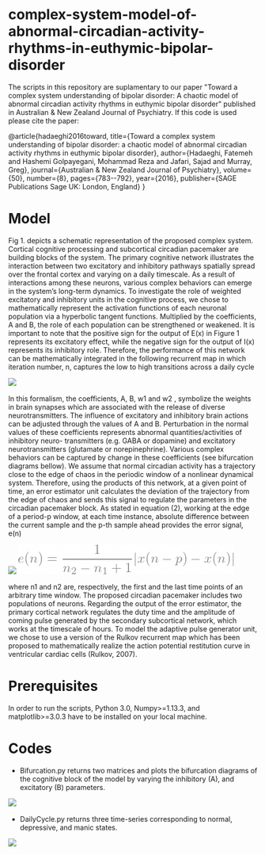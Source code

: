 # complex-system-model-of-abnormal-circadian-activity-rhythms-in-euthymic-bipolar-disorder

The scripts in this repository are suplamentary to our paper "Toward a complex system
understanding of bipolar disorder: A chaotic model of abnormal circadian activity rhythms in euthymic bipolar disorder" published in Australian & New Zealand Journal of Psychiatry. If this code is used please cite the paper:

@article{hadaeghi2016toward,
  title={Toward a complex system understanding of bipolar disorder: a chaotic model of abnormal circadian activity rhythms in euthymic bipolar disorder},
  author={Hadaeghi, Fatemeh and Hashemi Golpayegani, Mohammad Reza and Jafari, Sajad and Murray, Greg},
  journal={Australian \& New Zealand Journal of Psychiatry},
  volume={50},
  number={8},
  pages={783--792},
  year={2016},
  publisher={SAGE Publications Sage UK: London, England}
}

# Model 
Fig 1. depicts a schematic representation of the proposed complex system. Cortical cognitive processing and subcortical circadian pacemaker are building blocks of the system. The primary cognitive network illustrates the interaction between two excitatory and inhibitory pathways
spatially spread over the frontal cortex and varying on a daily timescale. As a result of interactions among these neurons, various complex behaviors can emerge in the system’s long-term dynamics. To investigate the role of weighted excitatory and inhibitory units in the cognitive
process, we chose to mathematically represent the activation functions of each neuronal population via a hyperbolic tangent functions. Multiplied by the coefficients, A and B, the role of each population can be strengthened or weakened. It is important to note that the positive sign for
the output of E(x) in Figure 1 represents its excitatory effect, while the negative sign for the output of I(x) represents its inhibitory role. Therefore, the performance of this network can be mathematically integrated in the following recurrent map in which iteration number, n, captures the
low to high transitions across a daily cycle

![](https://github.com/m00rcheh/complex-system-model-of-bipolar-disorder/blob/main/Eq1.png)

In this formalism, the coefficients, A, B, w1 and w2 , symbolize the weights in brain synapses which are associated with the release of diverse neurotransmitters. The influence of excitatory and inhibitory brain actions can be adjusted through the values of A and B. Perturbation in the normal values of these coefficients represents abnormal quantities/activities of inhibitory neuro-
transmitters (e.g. GABA or dopamine) and excitatory neurotransmitters (glutamate or norepinephrine). Various complex behaviors can be captured by change in these coefficients (see bifurcation diagrams bellow). We assume that normal circadian activity has a trajectory close to the edge of chaos in the
periodic window of a nonlinear dynamical system. Therefore, using the products of this network, at a given point of time, an error estimator unit calculates the deviation of the trajectory from the edge of chaos and sends this signal to regulate the parameters in the circadian pacemaker block. As stated in equation (2), working at the edge of a period-p window, at each time instance, absolute difference between the current sample and the p-th sample ahead provides the error signal, e(n)

![](https://github.com/m00rcheh/complex-system-model-of-bipolar-disorder/blob/main/Eq2.png)
![](https://github.com/m00rcheh/complex-system-model-of-abnormal-circadian-activity-rhythms-in-bipolar-disorder/blob/main/Eq2_gray.png)

where n1 and n2 are, respectively, the first and the last time points of an arbitrary time window.
The proposed circadian pacemaker includes two populations of neurons. Regarding the output of the error estimator, the primary cortical network regulates the duty time and the amplitude of coming pulse generated by the secondary subcortical network, which works at the timescale of hours. To model the adaptive pulse generator unit, we chose to use a version of the Rulkov recurrent map which has been proposed to mathematically realize the action potential restitution curve in ventricular cardiac cells (Rulkov, 2007).

# Prerequisites
In order to run the scripts, Python 3.0, Numpy>=1.13.3, and matplotlib>=3.0.3 have to be installed on your local machine. 

# Codes
- Bifurcation.py returns two matrices and plots the bifurcation diagrams of the cognitive block of the model by varying the inhibitory (A), and excitatory (B) parameters. 

![](https://github.com/m00rcheh/complex-system-model-of-bipolar-disorder/blob/main/BifurcationDiagram.png)

- DailyCycle.py returns three time-series corresponding to normal, depressive, and manic states. 

![](https://github.com/m00rcheh/complex-system-model-of-bipolar-disorder/blob/main/TimeSeries.png)

